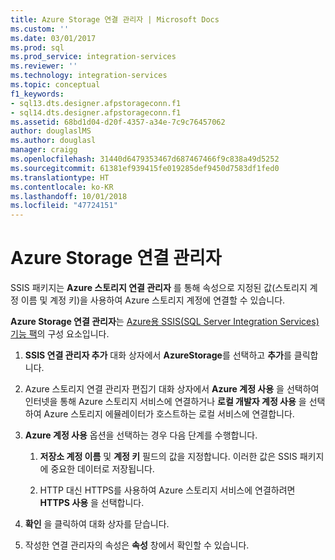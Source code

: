 ```yaml
---
title: Azure Storage 연결 관리자 | Microsoft Docs
ms.custom: ''
ms.date: 03/01/2017
ms.prod: sql
ms.prod_service: integration-services
ms.reviewer: ''
ms.technology: integration-services
ms.topic: conceptual
f1_keywords:
- sql13.dts.designer.afpstorageconn.f1
- sql14.dts.designer.afpstorageconn.f1
ms.assetid: 68bd1d04-d20f-4357-a34e-7c9c76457062
author: douglaslMS
ms.author: douglasl
manager: craigg
ms.openlocfilehash: 31440d6479353467d687467466f9c838a49d5252
ms.sourcegitcommit: 61381ef939415fe019285def9450d7583df1fed0
ms.translationtype: HT
ms.contentlocale: ko-KR
ms.lasthandoff: 10/01/2018
ms.locfileid: "47724151"
---
```

# <a name="azure-storage-connection-manager"></a>Azure Storage 연결 관리자
  SSIS 패키지는 **Azure 스토리지 연결 관리자** 를 통해 속성으로 지정된 값(스토리지 계정 이름 및 계정 키)을 사용하여 Azure 스토리지 계정에 연결할 수 있습니다.  
   
 **Azure Storage 연결 관리자**는 [Azure용 SSIS(SQL Server Integration Services) 기능 팩](../../integration-services/azure-feature-pack-for-integration-services-ssis.md)의 구성 요소입니다. 
  
1.  **SSIS 연결 관리자 추가** 대화 상자에서 **AzureStorage**를 선택하고 **추가**를 클릭합니다.  
  
2.  Azure 스토리지 연결 관리자 편집기 대화 상자에서 **Azure 계정 사용** 을 선택하여 인터넷을 통해 Azure 스토리지 서비스에 연결하거나 **로컬 개발자 계정 사용** 을 선택하여 Azure 스토리지 에뮬레이터가 호스트하는 로컬 서비스에 연결합니다.  
  
3.  **Azure 계정 사용** 옵션을 선택하는 경우 다음 단계를 수행합니다.  
  
    1.  **저장소 계정 이름** 및 **계정 키** 필드의 값을 지정합니다. 이러한 값은 SSIS 패키지에 중요한 데이터로 저장됩니다.  
  
    2.  HTTP 대신 HTTPS를 사용하여 Azure 스토리지 서비스에 연결하려면 **HTTPS 사용** 을 선택합니다.  
  
4.  **확인** 을 클릭하여 대화 상자를 닫습니다.  
  
5.  작성한 연결 관리자의 속성은 **속성** 창에서 확인할 수 있습니다.  
  
  
